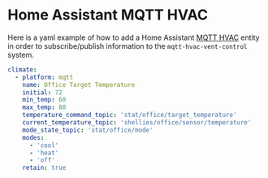 # Home Assistant MQTT HVAC

Here is a yaml example of how to add a Home Assistant [MQTT HVAC](https://www.home-assistant.io/integrations/climate.mqtt/) entity in order to subscribe/publish information to the `mqtt-hvac-vent-control` system.

```yaml
climate:
  - platform: mqtt
    name: Office Target Temperature
    initial: 72
    min_temp: 60
    max_temp: 80
    temperature_command_topic: 'stat/office/target_temperature'
    current_temperature_topic: 'shellies/office/sensor/temperature'
    mode_state_topic: 'stat/office/mode'
    modes:
      - 'cool'
      - 'heat'
      - 'off'
    retain: true
```
